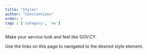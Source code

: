 ```yaml
---
title: "Styles"
author: "Constantinos"
order: 1
tags : ['category', 'en']
---
```

Make your service look and feel like GOV.CY.

Use the links on this page to navigated to the desired style element.
